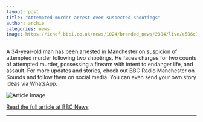 ```yaml
---
layout: post
title: "Attempted murder arrest over suspected shootings"
author: archie
categories: news
image: https://ichef.bbci.co.uk/news/1024/branded_news/2384/live/e506c740-93d1-11f0-9615-e74228fdb702.png
---
```

A 34-year-old man has been arrested in Manchester on suspicion of attempted murder following two shootings. He faces charges for two counts of attempted murder, possessing a firearm with intent to endanger life, and assault. For more updates and stories, check out BBC Radio Manchester on Sounds and follow them on social media. You can even send your own story ideas via WhatsApp.

![Article Image](https://ichef.bbci.co.uk/news/1024/branded_news/2384/live/e506c740-93d1-11f0-9615-e74228fdb702.png)

[Read the full article at BBC News](https://www.bbc.com/news/articles/c1dqxq45d5ro?at_medium=RSS&at_campaign=rss)

---
